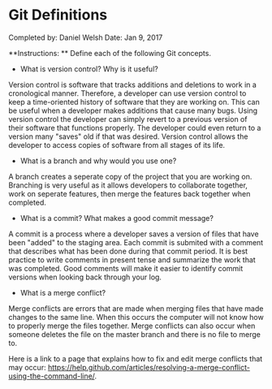 # Git Definitions
Completed by: Daniel Welsh
Date: Jan 9, 2017

**Instructions: ** Define each of the following Git concepts.

* What is version control?  Why is it useful?

Version control is software that tracks additions and deletions to work in a cronological manner. Therefore, a developer can use version control to keep a time-oriented history of software that they are working on. This can be useful when a developer makes additions that cause many bugs. Using version control the developer can simply revert to a previous version of their software that functions properly. The developer could even return to a version many "saves" old if that was desired. Version control allows the developer to access copies of software from all stages of its life. 

* What is a branch and why would you use one?

A branch creates a seperate copy of the project that you are working on. Branching is very useful as it allows developers to collaborate together, work on seperate features, then merge the features back together when completed. 
 
* What is a commit? What makes a good commit message?

A commit is a process where a developer saves a version of files that have been "added" to the staging area. Each commit is submited with a comment that describes what has been done during that commit period. It is best practice to write comments in present tense and summarize the work that was completed. Good comments will make it easier to identify commit versions when looking back through your log.

* What is a merge conflict?

Merge conflicts are errors that are made when merging files that have made changes to the same line. When this occurs the computer will not know how to properly merge the files together. Merge conflicts can also occur when someone deletes the file on the master branch and there is no file to merge to.

Here is a link to a page that explains how to fix and edit merge conflicts that may occur: https://help.github.com/articles/resolving-a-merge-conflict-using-the-command-line/. 
